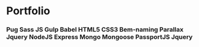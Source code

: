 # Portfolio
### Pug Sass JS Gulp Babel HTML5 CSS3 Bem-naming Parallax Jquery NodeJS Express Mongo Mongoose PassportJS Jquery
